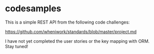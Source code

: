# codesamples
This is a simple REST API from the following code challenges:

https://github.com/wheniwork/standards/blob/master/project.md

I have not yet completed the user stories or the key mapping with ORM.
Stay tuned!

